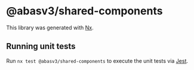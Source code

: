 # @abasv3/shared-components

This library was generated with [Nx](https://nx.dev).

## Running unit tests

Run `nx test @abasv3/shared-components` to execute the unit tests via [Jest](https://jestjs.io).
